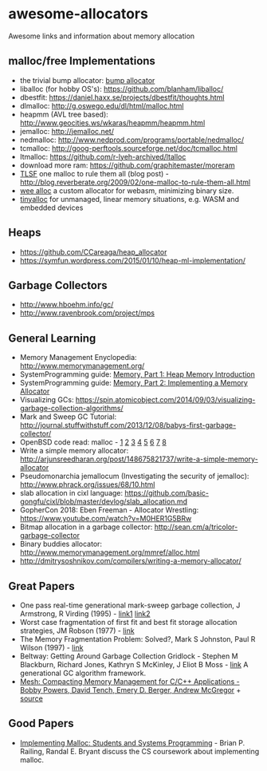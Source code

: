 # awesome-allocators
Awesome links and information about memory allocation

## malloc/free Implementations
* the trivial bump allocator: [bump allocator](bump.md)
* liballoc (for hobby OS's): https://github.com/blanham/liballoc/
* dbestfit: https://daniel.haxx.se/projects/dbestfit/thoughts.html
* dlmalloc: http://g.oswego.edu/dl/html/malloc.html
* heapmm (AVL tree based): http://www.geocities.ws/wkaras/heapmm/heapmm.html
* jemalloc: http://jemalloc.net/
* nedmalloc: http://www.nedprod.com/programs/portable/nedmalloc/
* tcmalloc: http://goog-perftools.sourceforge.net/doc/tcmalloc.html
* ltmalloc: https://github.com/r-lyeh-archived/ltalloc
* download more ram: https://github.com/graphitemaster/moreram
* [TLSF](https://github.com/andryblack/TLSF) one malloc to rule them all (blog post) - http://blog.reverberate.org/2009/02/one-malloc-to-rule-them-all.html
* [wee alloc](http://fitzgeraldnick.com/2018/02/09/wee-alloc.html) a custom allocator for webasm, minimizing binary size.
* [tinyalloc](https://github.com/thi-ng/tinyalloc) for unmanaged, linear memory situations, e.g. WASM and embedded devices

## Heaps
* https://github.com/CCareaga/heap_allocator
* https://symfun.wordpress.com/2015/01/10/heap-ml-implementation/

## Garbage Collectors
* http://www.hboehm.info/gc/
* http://www.ravenbrook.com/project/mps

## General Learning
* Memory Management Enyclopedia: http://www.memorymanagement.org/
* SystemProgramming guide: [Memory, Part 1: Heap Memory Introduction](https://github.com/angrave/SystemProgramming/wiki/Memory,-Part-1:-Heap-Memory-Introduction)
* SystemProgramming guide: [Memory, Part 2: Implementing a Memory Allocator](https://github.com/angrave/SystemProgramming/wiki/Memory%2C-Part-2%3A-Implementing-a-Memory-Allocator)
* Visualizing GCs: https://spin.atomicobject.com/2014/09/03/visualizing-garbage-collection-algorithms/
* Mark and Sweep GC Tutorial: http://journal.stuffwithstuff.com/2013/12/08/babys-first-garbage-collector/
* OpenBSD code read: malloc - [1](https://junk.tintagel.pl/openbsd-daily-malloc-1.txt) [2](https://junk.tintagel.pl/openbsd-daily-malloc-2.txt) [3](https://junk.tintagel.pl/openbsd-daily-malloc-3.txt) [4](https://junk.tintagel.pl/openbsd-daily-malloc-4.txt) [5](https://junk.tintagel.pl/openbsd-daily-malloc-5.txt) [6](https://junk.tintagel.pl/openbsd-daily-malloc-6.txt) [7](https://junk.tintagel.pl/openbsd-daily-malloc-7.txt) [8](https://junk.tintagel.pl/openbsd-daily-malloc-8.txt)
* Write a simple memory allocator: http://arjunsreedharan.org/post/148675821737/write-a-simple-memory-allocator
* Pseudomonarchia jemallocum (Investigating the security of jemalloc): http://www.phrack.org/issues/68/10.html
* slab allocation in cixl language: https://github.com/basic-gongfu/cixl/blob/master/devlog/slab_allocation.md
* GopherCon 2018: Eben Freeman - Allocator Wrestling: https://www.youtube.com/watch?v=M0HER1G5BRw
* Bitmap allocation in a garbage collector: http://sean.cm/a/tricolor-garbage-collector
* Binary buddies allocator: http://www.memorymanagement.org/mmref/alloc.html
* http://dmitrysoshnikov.com/compilers/writing-a-memory-allocator/

## Great Papers
* One pass real-time generational mark-sweep garbage collection, J Armstrong, R Virding (1995) - [link1](https://link.springer.com/chapter/10.1007%2F3-540-60368-9_31) [link2](https://pdfs.semanticscholar.org/6844/271989c22aa1395466b88a65b5775ec9f791.pdf)
* Worst case fragmentation of first fit and best fit storage allocation strategies, JM Robson (1977) - [link](https://academic.oup.com/comjnl/article-pdf/20/3/242/2255805/200242.pdf)
* The Memory Fragmentation Problem: Solved?, Mark S Johnston, Paul R Wilson (1997) - [link](https://www.researchgate.net/profile/Paul_Wilson34/publication/2294861_The_Memory_Fragmentation_Problem_Solved/links/55618b1708ae8c0cab31f4c1/The-Memory-Fragmentation-Problem-Solved.pdf)
* Beltway: Getting Around Garbage Collection Gridlock - Stephen M Blackburn, Richard Jones, Kathryn S McKinley, J Eliot B Moss - [link](https://kar.kent.ac.uk/13782/2/BeltwayS1.pdf) A generational GC algorithm framework.
* [Mesh: Compacting Memory Management for C/C++ Applications - Bobby Powers, David Tench, Emery D. Berger, Andrew McGregor](https://arxiv.org/abs/1902.04738) + [source](https://github.com/plasma-umass/mesh)

## Good Papers
* [Implementing Malloc: Students and Systems Programming](http://www.cs.cmu.edu/~bryant/pubdir/sigcse18.pdf) - Brian P. Railing, Randal E. Bryant discuss the CS coursework about implementing malloc.
